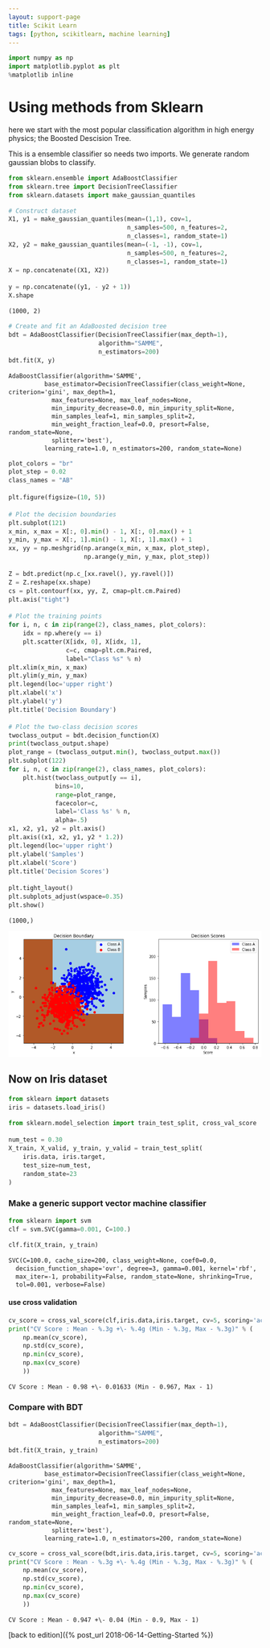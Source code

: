 ```yaml
---
layout: support-page
title: Scikit Learn
tags: [python, scikitlearn, machine learning]
---
```


```python
import numpy as np
import matplotlib.pyplot as plt
%matplotlib inline
```

# Using methods from Sklearn
here we start with the most popular classification algorithm in high energy physics; the Boosted Descision Tree.

This is a ensemble classifier so needs two imports. We generate random gaussian blobs to classify.


```python
from sklearn.ensemble import AdaBoostClassifier
from sklearn.tree import DecisionTreeClassifier
from sklearn.datasets import make_gaussian_quantiles
```


```python
# Construct dataset
X1, y1 = make_gaussian_quantiles(mean=(1,1), cov=1,
                                 n_samples=500, n_features=2,
                                 n_classes=1, random_state=1)
X2, y2 = make_gaussian_quantiles(mean=(-1, -1), cov=1,
                                 n_samples=500, n_features=2,
                                 n_classes=1, random_state=1)
X = np.concatenate((X1, X2))

y = np.concatenate((y1, - y2 + 1))
X.shape
```




    (1000, 2)




```python
# Create and fit an AdaBoosted decision tree
bdt = AdaBoostClassifier(DecisionTreeClassifier(max_depth=1),
                         algorithm="SAMME",
                         n_estimators=200)
bdt.fit(X, y)
```




    AdaBoostClassifier(algorithm='SAMME',
              base_estimator=DecisionTreeClassifier(class_weight=None, criterion='gini', max_depth=1,
                max_features=None, max_leaf_nodes=None,
                min_impurity_decrease=0.0, min_impurity_split=None,
                min_samples_leaf=1, min_samples_split=2,
                min_weight_fraction_leaf=0.0, presort=False, random_state=None,
                splitter='best'),
              learning_rate=1.0, n_estimators=200, random_state=None)




```python
plot_colors = "br"
plot_step = 0.02
class_names = "AB"

plt.figure(figsize=(10, 5))

# Plot the decision boundaries
plt.subplot(121)
x_min, x_max = X[:, 0].min() - 1, X[:, 0].max() + 1
y_min, y_max = X[:, 1].min() - 1, X[:, 1].max() + 1
xx, yy = np.meshgrid(np.arange(x_min, x_max, plot_step),
                     np.arange(y_min, y_max, plot_step))

Z = bdt.predict(np.c_[xx.ravel(), yy.ravel()])
Z = Z.reshape(xx.shape)
cs = plt.contourf(xx, yy, Z, cmap=plt.cm.Paired)
plt.axis("tight")

# Plot the training points
for i, n, c in zip(range(2), class_names, plot_colors):
    idx = np.where(y == i)
    plt.scatter(X[idx, 0], X[idx, 1],
                c=c, cmap=plt.cm.Paired,
                label="Class %s" % n)
plt.xlim(x_min, x_max)
plt.ylim(y_min, y_max)
plt.legend(loc='upper right')
plt.xlabel('x')
plt.ylabel('y')
plt.title('Decision Boundary')

# Plot the two-class decision scores
twoclass_output = bdt.decision_function(X)
print(twoclass_output.shape)
plot_range = (twoclass_output.min(), twoclass_output.max())
plt.subplot(122)
for i, n, c in zip(range(2), class_names, plot_colors):
    plt.hist(twoclass_output[y == i],
             bins=10,
             range=plot_range,
             facecolor=c,
             label='Class %s' % n,
             alpha=.5)
x1, x2, y1, y2 = plt.axis()
plt.axis((x1, x2, y1, y2 * 1.2))
plt.legend(loc='upper right')
plt.ylabel('Samples')
plt.xlabel('Score')
plt.title('Decision Scores')

plt.tight_layout()
plt.subplots_adjust(wspace=0.35)
plt.show()
```

    (1000,)



![png](/assets/StepSix-ScikitLearn/output_5_1.png)


## Now on Iris dataset


```python
from sklearn import datasets
iris = datasets.load_iris()
```


```python
from sklearn.model_selection import train_test_split, cross_val_score

num_test = 0.30
X_train, X_valid, y_train, y_valid = train_test_split(
    iris.data, iris.target, 
    test_size=num_test, 
    random_state=23
)
```

### Make a generic support vector machine classifier


```python
from sklearn import svm
clf = svm.SVC(gamma=0.001, C=100.)
```


```python
clf.fit(X_train, y_train)
```




    SVC(C=100.0, cache_size=200, class_weight=None, coef0=0.0,
      decision_function_shape='ovr', degree=3, gamma=0.001, kernel='rbf',
      max_iter=-1, probability=False, random_state=None, shrinking=True,
      tol=0.001, verbose=False)



#### use cross validation


```python
cv_score = cross_val_score(clf,iris.data,iris.target, cv=5, scoring='accuracy')
print("CV Score : Mean - %.3g +\- %.4g (Min - %.3g, Max - %.3g)" % (
    np.mean(cv_score),
    np.std(cv_score),
    np.min(cv_score),
    np.max(cv_score)
    ))
```

    CV Score : Mean - 0.98 +\- 0.01633 (Min - 0.967, Max - 1)


### Compare with BDT


```python
bdt = AdaBoostClassifier(DecisionTreeClassifier(max_depth=1),
                         algorithm="SAMME",
                         n_estimators=200)
bdt.fit(X_train, y_train)
```




    AdaBoostClassifier(algorithm='SAMME',
              base_estimator=DecisionTreeClassifier(class_weight=None, criterion='gini', max_depth=1,
                max_features=None, max_leaf_nodes=None,
                min_impurity_decrease=0.0, min_impurity_split=None,
                min_samples_leaf=1, min_samples_split=2,
                min_weight_fraction_leaf=0.0, presort=False, random_state=None,
                splitter='best'),
              learning_rate=1.0, n_estimators=200, random_state=None)




```python
cv_score = cross_val_score(bdt,iris.data,iris.target, cv=5, scoring='accuracy')
print("CV Score : Mean - %.3g +\- %.4g (Min - %.3g, Max - %.3g)" % (
    np.mean(cv_score),
    np.std(cv_score),
    np.min(cv_score),
    np.max(cv_score)
    ))
```

    CV Score : Mean - 0.947 +\- 0.04 (Min - 0.9, Max - 1)

[back to edition]({% post_url 2018-06-14-Getting-Started %})